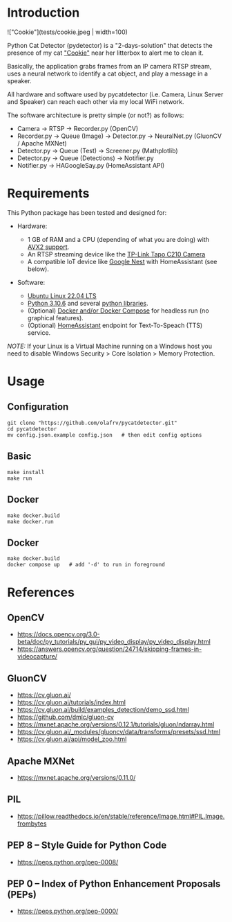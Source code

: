 # Introduction

!["Cookie"](tests/cookie.jpeg | width=100) 

Python Cat Detector (pydetector) is a "2-days-solution" that detects the presence of my cat ["Cookie"](tests/cookie.jpeg) near her litterbox to alert me to clean it.

Basically, the application grabs frames from an IP camera RTSP stream, uses a neural network to identify a cat object, and play a message in a speaker.

All hardware and software used by pycatdetector (i.e. Camera, Linux Server and Speaker) can reach each other via my local WiFi network.

The software architecture is pretty simple (or not?) as follows:

* Camera -> RTSP -> Recorder.py (OpenCV)
* Recorder.py -> Queue (Image) -> Detector.py -> NeuralNet.py (GluonCV / Apache MXNet)
* Detector.py -> Queue (Test) -> Screener.py (Mathplotlib)
* Detector.py -> Queue (Detections) -> Notifier.py
* Notifier.py -> HAGoogleSay.py (HomeAssistant API)
# Requirements

This Python package has been tested and designed for:

* Hardware:
  * 1 GB of RAM and a CPU (depending of what you are doing) with [AVX2 support](https://en.wikipedia.org/wiki/Advanced_Vector_Extensions).
  * An RTSP streaming device like the [TP-Link Tapo C210 Camera](https://www.tp-link.com/en/home-networking/cloud-camera/tapo-c210/) 
  * A compatible IoT device like [Google Nest](https://store.google.com/product/google_nest_mini?hl=de) with HomeAssistant (see below).

* Software:
  * [Ubuntu Linux 22.04 LTS](https://releases.ubuntu.com/)
  * [Python 3.10.6](https://docs.python.org/3/) and several [python libraries](https://github.com/olafrv/pycatdetector/blob/master/requirements.txt).
  * (Optional) [Docker and/or Docker Compose](https://docs.docker.com/) for headless run (no graphical features).
  * (Optional) [HomeAssistant](https://www.home-assistant.io/) endpoint for Text-To-Speach (TTS) service.

*NOTE:* If your Linux is a Virtual Machine running on a Windows host you need to disable Windows Security > Core Isolation > Memory Protection.


# Usage

## Configuration
```shell
git clone "https://github.com/olafrv/pycatdetector.git"
cd pycatdetector
mv config.json.example config.json   # then edit config options
```
## Basic
```shell
make install
make run
```

## Docker

```shell
make docker.build
make docker.run
```
## Docker
```
make docker.build
docker compose up   # add '-d' to run in foreground
```

# References
## OpenCV
* https://docs.opencv.org/3.0-beta/doc/py_tutorials/py_gui/py_video_display/py_video_display.html
* https://answers.opencv.org/question/24714/skipping-frames-in-videocapture/

## GluonCV
* https://cv.gluon.ai/
* https://cv.gluon.ai/tutorials/index.html
* https://cv.gluon.ai/build/examples_detection/demo_ssd.html
* https://github.com/dmlc/gluon-cv
* https://mxnet.apache.org/versions/0.12.1/tutorials/gluon/ndarray.html
* https://cv.gluon.ai/_modules/gluoncv/data/transforms/presets/ssd.html
* https://cv.gluon.ai/api/model_zoo.html

## Apache MXNet
* https://mxnet.apache.org/versions/0.11.0/
## PIL
* https://pillow.readthedocs.io/en/stable/reference/Image.html#PIL.Image.frombytes

## PEP 8 – Style Guide for Python Code
* https://peps.python.org/pep-0008/
## PEP 0 – Index of Python Enhancement Proposals (PEPs)
* https://peps.python.org/pep-0000/